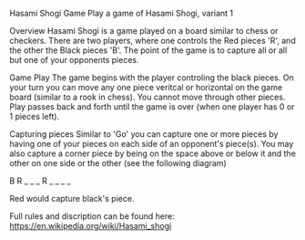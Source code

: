 Hasami Shogi Game
Play a game of Hasami Shogi, variant 1

Overview
Hasami Shogi is a game played on a board similar to chess or checkers. There are two players, where one
controls the Red pieces 'R', and the other the Black pieces 'B'. The point of the game is to capture all
or all but one of your opponents pieces.

Game Play
The game begins with the player controling the black pieces. On your turn you can move any one piece
veritcal or horizontal on the game board (similar to a rook in chess). You cannot move through other pieces.
Play passes back and forth until the game is over (when one player has 0 or 1 pieces left).

Capturing pieces
Similar to 'Go' you can capture one or more pieces by having one of your pieces on each side of an opponent's 
piece(s). You may also capture a corner piece by being on the space above or below it and the other on one side or the other (see the following diagram)

B R _ _ _
R _ _ _ _

Red would capture black's piece.

Full rules and discription can be found here: https://en.wikipedia.org/wiki/Hasami_shogi
